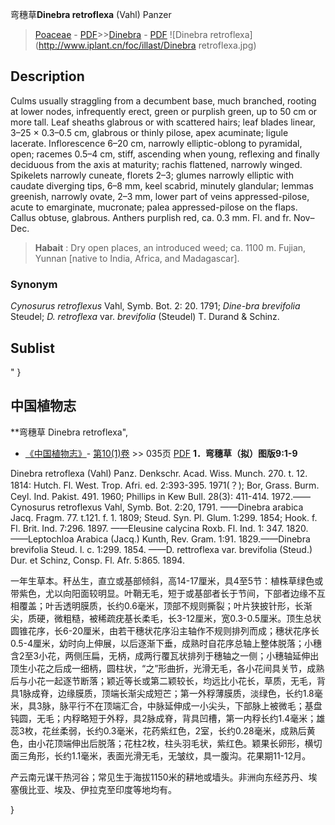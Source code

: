弯穗草**Dinebra retroflexa** (Vahl) Panzer

> [Poaceae](http://www.iplant.cn/info/Poaceae?t=foc) - [PDF](http://www.iplant.cn/foc/pdf/Poaceae.pdf)>>[Dinebra](http://www.iplant.cn/info/Dinebra?t=foc) - [PDF](http://www.iplant.cn/foc/pdf/Dinebra.pdf)
![Dinebra retroflexa](http://www.iplant.cn/foc/illast/Dinebra retroflexa.jpg)

## Description

Culms usually straggling from a decumbent base, much branched, rooting at lower nodes, infrequently erect, green or purplish green, up to 50 cm or more tall. Leaf sheaths glabrous or with scattered hairs; leaf blades linear, 3–25 × 0.3–0.5 cm, glabrous or thinly pilose, apex acuminate; ligule lacerate. Inflorescence 6–20 cm, narrowly elliptic-oblong to pyramidal, open; racemes 0.5–4 cm, stiff, ascending when young, reflexing and finally deciduous from the axis at maturity; rachis flattened, narrowly winged. Spikelets narrowly cuneate, florets 2–3; glumes narrowly elliptic with caudate diverging tips, 6–8 mm, keel scabrid, minutely glandular; lemmas greenish, narrowly ovate, 2–3 mm, lower part of veins appressed-pilose, acute to emarginate, mucronate; palea appressed-pilose on the flaps. Callus obtuse, glabrous. Anthers purplish red, ca. 0.3 mm. Fl. and fr. Nov–Dec.


> **Habait** : 
> Dry open places, an introduced weed; ca. 1100 m. Fujian, Yunnan [native to India, Africa, and Madagascar].

### Synonym
*Cynosurus retroflexus* Vahl, Symb. Bot. 2: 20. 1791; *Dine-bra brevifolia* Steudel; *D. retroflexa* var. *brevifolia* (Steudel) T. Durand & Schinz.


## Sublist
"
}
## 中国植物志

**弯穗草 Dinebra retroflexa",


* [《中国植物志》](http://www.iplant.cn/frps)- [第10(1)卷](http://www.iplant.cn/frps/vol/10(1)) >> 035页 [PDF](http://www.iplant.cn/frps/pdf/10(1)/035.pdf)
**1．弯穗草（拟）图版9:1-9**

Dinebra retroflexa (Vahl) Panz. Denkschr. Acad. Wiss. Munch. 270. t. 12. 1814: Hutch. Fl. West. Trop. Afri. ed. 2:393-395. 1971(？); Bor, Grass. Burm. Ceyl. Ind. Pakist. 491. 1960; Phillips in Kew Bull. 28(3): 411-414. 1972.——Cynosurus retroflexus Vahl, Symb. Bot. 2:20, 1791. ——Dinebra arabica Jacq. Fragm. 77. t.121. f. 1. 1809; Steud. Syn. Pl. Glum. 1:299. 1854; Hook. f. Fl. Brit. Ind. 7:296. 1897. ——Eleusine calycina Roxb. Fl. Ind. 1: 347. 1820. ——Leptochloa Arabica (Jacq.) Kunth, Rev. Gram. 1:91. 1829.——Dinebra brevifolia Steud. l. c. 1:299. 1854. ——D. rettroflexa var. brevifolia (Steud.) Dur. et Schinz, Consp. Fl. Afr. 5:865. 1894.

一年生草本。秆丛生，直立或基部倾斜，高14-17厘米，具4至5节：植株草绿色或带紫色，尤以向阳面较明显。叶鞘无毛，短于或基部者长于节间，下部者边缘不互相覆盖；叶舌透明膜质，长约0.6毫米，顶部不规则撕裂；叶片狭披针形，长渐尖，质硬，微粗糙，被稀疏疣基长柔毛，长3-12厘米，宽0.3-0.5厘米。顶生总状圆锥花序，长6-20厘米，由若干穗状花序沿主轴作不规则排列而成；穗状花序长0.5-4厘米，幼时向上伸展，以后逐渐下垂，成熟时自花序总轴上整体脱落；小穗含2至3小花，两侧压扁，无柄，成两行覆瓦状排列于穗轴之一侧；小穗轴延伸出顶生小花之后成一细柄，圆柱状，“之”形曲折，光滑无毛，各小花间具关节，成熟后与小花一起逐节断落；颖近等长或第二颖较长，均远比小花长，草质，无毛，背具1脉成脊，边缘膜质，顶端长渐尖成短芒；第一外稃薄膜质，淡绿色，长约1.8毫米，具3脉，脉平行不在顶端汇合，中脉延伸成一小尖头，下部脉上被微毛；基盘钝圆，无毛；内稃略短于外稃，具2脉成脊，背具凹槽，第一内稃长约1.4毫米；雄蕊3枚，花丝柔弱，长约0.3毫米，花药紫红色，2室，长约0.28毫米，成熟后黄色，由小花顶端伸出后脱落；花柱2枚，柱头羽毛状，紫红色。颖果长卵形，横切面三角形，长约1.1毫米，表面光滑无毛，无皱纹，具一腹沟。花果期11-12月。

产云南元谋干热河谷；常见生于海拔1150米的耕地或墙头。非洲向东经苏丹、埃塞俄比亚、埃及、伊拉克至印度等地均有。

}